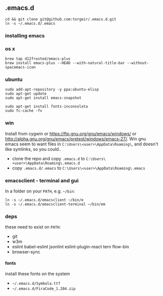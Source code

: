 ## .emacs.d

```
cd && git clone git@github.com:torgeir/.emacs.d.git
ln -s ~/.emacs.d/.emacs
```

### installing emacs

### os x

```
brew tap d12frosted/emacs-plus
brew install emacs-plus --HEAD --with-natural-title-bar --without-spacemacs-icon
```

### ubuntu

```
sudo add-apt-repository -y ppa:ubuntu-elisp
sudo apt-get update
sudo apt-get install emacs-snapshot

sudo apt-get install fonts-inconsolata
sudo fc-cache -fv
```

### win

Install from cygwin or https://ftp.gnu.org/gnu/emacs/windows/ or
http://alpha.gnu.org/gnu/emacs/pretest/windows/emacs-27/. Win gnu emacs seem to
want files in `C:\Users\<user>\AppData\Roaming\`, and doesn't like symlinks, so
you could..

- clone the repo and copy `.emacs.d` to `C:\Users\<user>\AppData\Roaming\.emacs.d`
- copy `.emacs.d/.emacs` to `C:\Users\<user>\AppData\Roaming\.emacs`

### emacsclient - terminal and gui

In a folder on your `PATH`, e.g. `~/bin`:

```
ln -s ~/.emacs.d/emacsclient ~/bin/e
ln -s ~/.emacs.d/emacsclient-terminal ~/bin/em
```

### deps

these need to exist on `PATH`:

- git
- w3m
- eslint babel-eslint jsonlint eslint-plugin-react tern flow-bin
- browser-sync

#### fonts

install these fonts on the system

- `~/.emacs.d/Symbola.ttf`
- `~/.emacs.d/FiraCode_1.204.zip`





